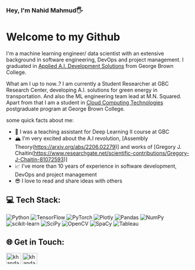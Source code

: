 ### Hey, I'm Nahid Mahmud🖐

<h1>Welcome to my Github </h1>

I'm a machine learning engineer/ data scientist with an extensive background in software engineering, DevOps and project management. I graduated in [Applied A.I. Development Solutions](https://www.georgebrown.ca/programs/applied-ai-solutions-development-program-postgraduate-t431) from George Brown College.

What am I up to now..? I am currently a Student Researcher at GBC Research Center, developing A.I. solutions for green energy in transportation. And also the ML engineering team lead at M.N. Squared. Apart from that I am a student in [Cloud Computing Technologies](https://www.georgebrown.ca/programs/cloud-computing-technologies-program-postgraduate-t465) postgraduate program at George Brown College. 


some quick facts about me:
- 👯 I was a teaching assistant for Deep Learning II course at GBC
- 🏔 I'm very excited about the A.I revolution, [Assembly Theory(https://arxiv.org/abs/2206.02279)] and works of [Gregory J. Chaitin(https://www.researchgate.net/scientific-contributions/Gregory-J-Chaitin-81072593)]
- 📈 I've more than 10 years of experience in software development, DevOps and project management
- 😎 I love to read and share ideas with others


## 💻 Tech Stack:
![Python](https://img.shields.io/badge/python-3670A0?style=for-the-badge&logo=python&logoColor=ffdd54)
![TensorFlow](https://camo.githubusercontent.com/7a5b0be4e9e7f84c9729c8a6cac39f94f9398d1982dfc58561ee4ddbff53f5cc/68747470733a2f2f696d672e736869656c64732e696f2f7374617469632f76313f7374796c653d666f722d7468652d6261646765266d6573736167653d54656e736f72466c6f7726636f6c6f723d464636463030266c6f676f3d54656e736f72466c6f77266c6f676f436f6c6f723d464646464646266c6162656c3d)
![PyTorch](https://img.shields.io/badge/PyTorch-%23EE4C2C.svg?style=for-the-badge&logo=PyTorch&logoColor=white) 
![Plotly](https://img.shields.io/badge/Plotly-%233F4F75.svg?style=for-the-badge&logo=plotly&logoColor=white) 
![Pandas](https://img.shields.io/badge/pandas-%23150458.svg?style=for-the-badge&logo=pandas&logoColor=white) 
![NumPy](https://img.shields.io/badge/numpy-%23013243.svg?style=for-the-badge&logo=numpy&logoColor=white) 
![scikit-learn](https://img.shields.io/badge/scikit--learn-%23F7931E.svg?style=for-the-badge&logo=scikit-learn&logoColor=white) 
![SciPy](https://img.shields.io/badge/SciPy-%230C55A5.svg?style=for-the-badge&logo=scipy&logoColor=%white) 
![OpenCV](https://camo.githubusercontent.com/83d8a90be61c85c17da1e70a56d4e9fc5943ec1b91ddc47726b9485689a8c3b2/68747470733a2f2f696d672e736869656c64732e696f2f7374617469632f76313f7374796c653d666f722d7468652d6261646765266d6573736167653d4f70656e435626636f6c6f723d354333454538266c6f676f3d4f70656e4356266c6f676f436f6c6f723d464646464646266c6162656c3d) 
![SpaCy](https://camo.githubusercontent.com/199640f7a13aab5d8079c955d6ad55847a7350581b1e292dd4ba980d41b0dca5/68747470733a2f2f696d672e736869656c64732e696f2f7374617469632f76313f7374796c653d666f722d7468652d6261646765266d6573736167653d737061437926636f6c6f723d303941334435266c6f676f3d7370614379266c6f676f436f6c6f723d464646464646266c6162656c3d) 
![Tableau](https://camo.githubusercontent.com/950a7a6b70ab7a01ee2a2934e0b6e9f1534cab8871f4b4174c92acba159fdf82/68747470733a2f2f696d672e736869656c64732e696f2f7374617469632f76313f7374796c653d666f722d7468652d6261646765266d6573736167653d5461626c65617526636f6c6f723d453937363237266c6f676f3d5461626c656175266c6f676f436f6c6f723d464646464646266c6162656c3d)


<!--
<h1>Contact Me</h1>
<p align="left"><a href="https://www.linkedin.com/in/khandaker-nahid-mahmud-3aab67141/" target="_blank">LinkedIn</a></p>
-->


## 🌐 Get in Touch:
<p align="left">
<a href="https://www.linkedin.com/in/khandaker-nahid-mahmud-3aab67141/" target="_blank"><img align="center" src="https://raw.githubusercontent.com/rahuldkjain/github-profile-readme-generator/master/src/images/icons/Social/linked-in-alt.svg" alt="khandaker-nahid-mahmud" height="30" width="40" /></a>
<a href="https://www.kaggle.com/khandakernahidmahmud" target="_blank"><img align="center" src="https://raw.githubusercontent.com/rahuldkjain/github-profile-readme-generator/master/src/images/icons/Social/kaggle.svg" alt="khandaker-nahid-mahmud" height="30" width="40" /></a>
</p>
